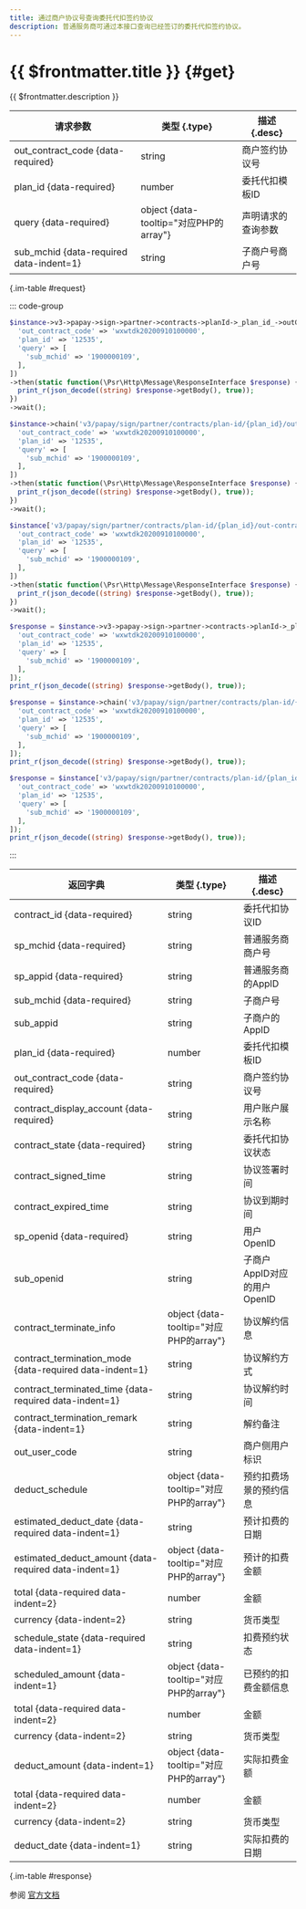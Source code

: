 ```yaml
---
title: 通过商户协议号查询委托代扣签约协议
description: 普通服务商可通过本接口查询已经签订的委托代扣签约协议。
---
```


# {{ $frontmatter.title }} {#get}

{{ $frontmatter.description }}

| 请求参数 | 类型 {.type} | 描述 {.desc}
| --- | --- | ---
| out_contract_code {data-required} | string | 商户签约协议号
| plan_id {data-required} | number | 委托代扣模板ID
| query {data-required} | object {data-tooltip="对应PHP的array"} | 声明请求的查询参数
| sub_mchid {data-required data-indent=1} | string | 子商户号商户号

{.im-table #request}

::: code-group

```php [异步纯链式]
$instance->v3->papay->sign->partner->contracts->planId->_plan_id_->outContractCode->_out_contract_code_->getAsync([
  'out_contract_code' => 'wxwtdk20200910100000',
  'plan_id' => '12535',
  'query' => [
    'sub_mchid' => '1900000109',
  ],
])
->then(static function(\Psr\Http\Message\ResponseInterface $response) {
  print_r(json_decode((string) $response->getBody(), true));
})
->wait();
```

```php [异步声明式]
$instance->chain('v3/papay/sign/partner/contracts/plan-id/{plan_id}/out-contract-code/{out_contract_code}')->getAsync([
  'out_contract_code' => 'wxwtdk20200910100000',
  'plan_id' => '12535',
  'query' => [
    'sub_mchid' => '1900000109',
  ],
])
->then(static function(\Psr\Http\Message\ResponseInterface $response) {
  print_r(json_decode((string) $response->getBody(), true));
})
->wait();
```

```php [异步属性式]
$instance['v3/papay/sign/partner/contracts/plan-id/{plan_id}/out-contract-code/{out_contract_code}']->getAsync([
  'out_contract_code' => 'wxwtdk20200910100000',
  'plan_id' => '12535',
  'query' => [
    'sub_mchid' => '1900000109',
  ],
])
->then(static function(\Psr\Http\Message\ResponseInterface $response) {
  print_r(json_decode((string) $response->getBody(), true));
})
->wait();
```

```php [同步纯链式]
$response = $instance->v3->papay->sign->partner->contracts->planId->_plan_id_->outContractCode->_out_contract_code_->get([
  'out_contract_code' => 'wxwtdk20200910100000',
  'plan_id' => '12535',
  'query' => [
    'sub_mchid' => '1900000109',
  ],
]);
print_r(json_decode((string) $response->getBody(), true));
```

```php [同步声明式]
$response = $instance->chain('v3/papay/sign/partner/contracts/plan-id/{plan_id}/out-contract-code/{out_contract_code}')->get([
  'out_contract_code' => 'wxwtdk20200910100000',
  'plan_id' => '12535',
  'query' => [
    'sub_mchid' => '1900000109',
  ],
]);
print_r(json_decode((string) $response->getBody(), true));
```

```php [同步属性式]
$response = $instance['v3/papay/sign/partner/contracts/plan-id/{plan_id}/out-contract-code/{out_contract_code}']->get([
  'out_contract_code' => 'wxwtdk20200910100000',
  'plan_id' => '12535',
  'query' => [
    'sub_mchid' => '1900000109',
  ],
]);
print_r(json_decode((string) $response->getBody(), true));
```

:::

| 返回字典 | 类型 {.type} | 描述 {.desc}
| --- | --- | ---
| contract_id {data-required} | string | 委托代扣协议ID
| sp_mchid {data-required} | string | 普通服务商商户号
| sp_appid {data-required} | string | 普通服务商的AppID
| sub_mchid {data-required} | string | 子商户号
| sub_appid | string | 子商户的AppID
| plan_id {data-required} | number | 委托代扣模板ID
| out_contract_code {data-required} | string | 商户签约协议号
| contract_display_account {data-required} | string | 用户账户展示名称
| contract_state {data-required} | string | 委托代扣协议状态
| contract_signed_time | string | 协议签署时间
| contract_expired_time | string | 协议到期时间
| sp_openid {data-required} | string | 用户OpenID
| sub_openid | string | 子商户AppID对应的用户OpenID
| contract_terminate_info | object {data-tooltip="对应PHP的array"} | 协议解约信息
| contract_termination_mode {data-required data-indent=1} | string | 协议解约方式
| contract_terminated_time {data-required data-indent=1} | string | 协议解约时间
| contract_termination_remark {data-indent=1} | string | 解约备注
| out_user_code | string | 商户侧用户标识
| deduct_schedule | object {data-tooltip="对应PHP的array"} | 预约扣费场景的预约信息
| estimated_deduct_date {data-required data-indent=1} | string | 预计扣费的日期
| estimated_deduct_amount {data-required data-indent=1} | object {data-tooltip="对应PHP的array"} | 预计的扣费金额
| total {data-required data-indent=2} | number | 金额
| currency {data-indent=2} | string | 货币类型
| schedule_state {data-required data-indent=1} | string | 扣费预约状态
| scheduled_amount {data-indent=1} | object {data-tooltip="对应PHP的array"} | 已预约的扣费金额信息
| total {data-required data-indent=2} | number | 金额
| currency {data-indent=2} | string | 货币类型
| deduct_amount {data-indent=1} | object {data-tooltip="对应PHP的array"} | 实际扣费金额
| total {data-required data-indent=2} | number | 金额
| currency {data-indent=2} | string | 货币类型
| deduct_date {data-indent=1} | string | 实际扣费的日期

{.im-table #response}

参阅 [官方文档](https://pay.weixin.qq.com/docs/partner/apis/entrusted-payment/partner/partner-get-contract-by-code.html)
